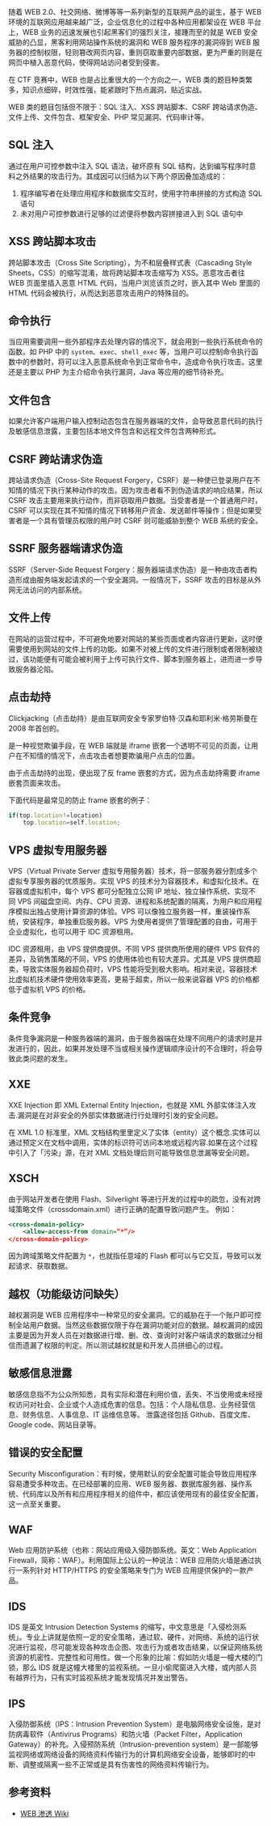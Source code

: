 随着 WEB 2.0、社交网络、微博等等一系列新型的互联网产品的诞生，基于 WEB 环境的互联网应用越来越广泛，企业信息化的过程中各种应用都架设在 WEB 平台上，WEB 业务的迅速发展也引起黑客们的强烈关注，接踵而至的就是 WEB 安全威胁的凸显，黑客利用网站操作系统的漏洞和 WEB 服务程序的漏洞得到 WEB 服务器的控制权限，轻则篡改网页内容，重则窃取重要内部数据，更为严重的则是在网页中植入恶意代码，使得网站访问者受到侵害。

在 CTF 竞赛中，WEB 也是占比重很大的一个方向之一，WEB 类的题目种类繁多，知识点细碎，时效性强，能紧跟时下热点漏洞，贴近实战。

WEB 类的题目包括但不限于：SQL 注入、XSS 跨站脚本、CSRF 跨站请求伪造、文件上传、文件包含、框架安全、PHP 常见漏洞、代码审计等。

## SQL 注入

通过在用户可控参数中注入 SQL 语法，破坏原有 SQL 结构，达到编写程序时意料之外结果的攻击行为。其成因可以归结为以下两个原因叠加造成的：

1. 程序编写者在处理应用程序和数据库交互时，使用字符串拼接的方式构造 SQL 语句
2. 未对用户可控参数进行足够的过滤便将参数内容拼接进入到 SQL 语句中

## XSS 跨站脚本攻击

跨站脚本攻击（Cross Site Scripting），为不和层叠样式表（Cascading Style Sheets，CSS）的缩写混淆，故将跨站脚本攻击缩写为 XSS。恶意攻击者往 WEB 页面里插入恶意 HTML 代码，当用户浏览该页之时，嵌入其中 Web 里面的 HTML 代码会被执行，从而达到恶意攻击用户的特殊目的。

## 命令执行

当应用需要调用一些外部程序去处理内容的情况下，就会用到一些执行系统命令的函数。如 PHP 中的 `system`、`exec`、`shell_exec` 等，当用户可以控制命令执行函数中的参数时，将可以注入恶意系统命令到正常命令中，造成命令执行攻击。这里还是主要以 PHP 为主介绍命令执行漏洞，Java 等应用的细节待补充。

## 文件包含

如果允许客户端用户输入控制动态包含在服务器端的文件，会导致恶意代码的执行及敏感信息泄露，主要包括本地文件包含和远程文件包含两种形式。

## CSRF 跨站请求伪造

跨站请求伪造（Cross-Site Request Forgery，CSRF）是一种使已登录用户在不知情的情况下执行某种动作的攻击。因为攻击者看不到伪造请求的响应结果，所以 CSRF 攻击主要用来执行动作，而非窃取用户数据。当受害者是一个普通用户时，CSRF 可以实现在其不知情的情况下转移用户资金、发送邮件等操作；但是如果受害者是一个具有管理员权限的用户时 CSRF 则可能威胁到整个 WEB 系统的安全。

## SSRF 服务器端请求伪造

SSRF（Server-Side Request Forgery：服务器端请求伪造）是一种由攻击者构造形成由服务端发起请求的一个安全漏洞。一般情况下，SSRF 攻击的目标是从外网无法访问的内部系统。

## 文件上传

在网站的运营过程中，不可避免地要对网站的某些页面或者内容进行更新，这时便需要使用到网站的文件上传的功能。如果不对被上传的文件进行限制或者限制被绕过，该功能便有可能会被利用于上传可执行文件、脚本到服务器上，进而进一步导致服务器沦陷。

## 点击劫持

Clickjacking（点击劫持）是由互联网安全专家罗伯特·汉森和耶利米·格劳斯曼在 2008 年首创的。

是一种视觉欺骗手段，在 WEB 端就是 iframe 嵌套一个透明不可见的页面，让用户在不知情的情况下，点击攻击者想要欺骗用户点击的位置。

由于点击劫持的出现，便出现了反 frame 嵌套的方式，因为点击劫持需要 iframe 嵌套页面来攻击。

下面代码是最常见的防止 frame 嵌套的例子：

```js
if(top.location!=location)
    top.location=self.location;
```

## VPS 虚拟专用服务器

VPS（Virtual Private Server 虚拟专用服务器）技术，将一部服务器分割成多个虚拟专享服务器的优质服务。实现 VPS 的技术分为容器技术，和虚拟化技术。在容器或虚拟机中，每个 VPS 都可分配独立公网 IP 地址、独立操作系统、实现不同 VPS 间磁盘空间、内存、CPU 资源、进程和系统配置的隔离，为用户和应用程序模拟出独占使用计算资源的体验。VPS 可以像独立服务器一样，重装操作系统，安装程序，单独重启服务器。VPS 为使用者提供了管理配置的自由，可用于企业虚拟化，也可以用于 IDC 资源租用。

IDC 资源租用，由 VPS 提供商提供。不同 VPS 提供商所使用的硬件 VPS 软件的差异，及销售策略的不同，VPS 的使用体验也有较大差异。尤其是 VPS 提供商超卖，导致实体服务器超负荷时，VPS 性能将受到极大影响。相对来说，容器技术比虚拟机技术硬件使用效率更高，更易于超卖，所以一般来说容器 VPS 的价格都低于虚拟机 VPS 的价格。

## 条件竞争

条件竞争漏洞是一种服务器端的漏洞，由于服务器端在处理不同用户的请求时是并发进行的，因此，如果并发处理不当或相关操作逻辑顺序设计的不合理时，将会导致此类问题的发生。

## XXE

XXE Injection 即 XML External Entity Injection，也就是 XML 外部实体注入攻击.漏洞是在对非安全的外部实体数据进⾏行处理时引发的安全问题。

在 XML 1.0 标准里，XML 文档结构⾥里定义了实体（entity）这个概念.实体可以通过预定义在文档中调用，实体的标识符可访问本地或远程内容.如果在这个过程中引入了「污染」源，在对 XML 文档处理后则可能导致信息泄漏等安全问题。

## XSCH

由于网站开发者在使用 Flash、Silverlight 等进行开发的过程中的疏忽，没有对跨域策略文件（crossdomain.xml）进行正确的配置导致问题产生。 例如：

```xml
<cross-domain-policy>
    <allow-access-from domain=“*”/>
</cross-domain-policy>
```

因为跨域策略文件配置为 `*`，也就指任意域的 Flash 都可以与它交互，导致可以发起请求、获取数据。

## 越权（功能级访问缺失）

越权漏洞是 WEB 应用程序中一种常见的安全漏洞。它的威胁在于一个账户即可控制全站用户数据。当然这些数据仅限于存在漏洞功能对应的数据。越权漏洞的成因主要是因为开发人员在对数据进行增、删、改、查询时对客户端请求的数据过分相信而遗漏了权限的判定。所以测试越权就是和开发人员拼细心的过程。

## 敏感信息泄露

敏感信息指不为公众所知悉，具有实际和潜在利用价值，丢失、不当使用或未经授权访问对社会、企业或个人造成危害的信息。包括：个人隐私信息、业务经营信息、财务信息、人事信息、IT 运维信息等。
泄露途径包括 Github、百度文库、Google code、网站目录等。

## 错误的安全配置

Security Misconfiguration：有时候，使用默认的安全配置可能会导致应用程序容易遭受多种攻击。在已经部署的应用、WEB 服务器、数据库服务器、操作系统、代码库以及所有和应用程序相关的组件中，都应该使用现有的最佳安全配置，这一点至关重要。

## WAF

Web 应用防护系统（也称：网站应用级入侵防御系统。英文：Web Application Firewall，简称：WAF）。利用国际上公认的一种说法：WEB 应用防火墙是通过执行一系列针对 HTTP/HTTPS 的安全策略来专门为 WEB 应用提供保护的一款产品。

## IDS

IDS 是英文 Intrusion Detection Systems 的缩写，中文意思是「入侵检测系统」。专业上讲就是依照一定的安全策略，通过软、硬件，对网络、系统的运行状况进行监视，尽可能发现各种攻击企图、攻击行为或者攻击结果，以保证网络系统资源的机密性、完整性和可用性。做一个形象的比喻：假如防火墙是一幢大楼的门锁，那么 IDS 就是这幢大楼里的监视系统。一旦小偷爬窗进入大楼，或内部人员有越界行为，只有实时监视系统才能发现情况并发出警告。

## IPS

入侵防御系统（IPS：Intrusion Prevention System）是电脑网络安全设施，是对防病毒软件（Antivirus Programs）和防火墙（Packet Filter，Application Gateway）的补充。入侵预防系统（Intrusion-prevention system）是一部能够监视网络或网络设备的网络资料传输行为的计算机网络安全设备，能够即时的中断、调整或隔离一些不正常或是具有伤害性的网络资料传输行为。

## 参考资料

- [WEB 渗透 Wiki](http://wiki.jeary.org/#!websec.md)
